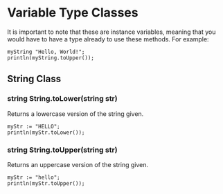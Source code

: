 # Variable Type Classes
It is important to note that these are instance variables, meaning
that you would have to have a type already to use these methods.
For example:
```
myString "Hello, World!";
println(myString.toUpper());
```

## String Class

### string String.toLower(string str)
Returns a lowercase version of the string given.
```
myStr := "HELLO";
println(myStr.toLower());
```

### string String.toUpper(string str)
Returns an uppercase version of the string given.
```
myStr := "hello";
println(myStr.toUpper());
```
